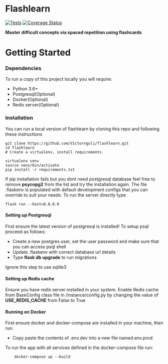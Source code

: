 # Flashlearn
[![Tests](https://github.com/Victornguli/flashlearn/actions/workflows/test.yml/badge.svg)](https://github.com/Victornguli/flashlearn/actions/workflows/test.yml)
[![Coverage Status](https://coveralls.io/repos/github/Victornguli/flashlearn/badge.svg?branch=master)](https://coveralls.io/github/Victornguli/flashlearn?branch=master)

**Master difficult concepts via spaced repetition using flashcards**

# Getting Started
### Dependencies

To run a copy of this project locally you will require:
+ Python 3.6+
+ Postgresql(Optional)
+ Docker(Optional)
+ Redis server(Optional)


### Installation

You can run a local version of flashlearn by cloning this repo
and following these instructions

    git clone https://github.com/Victornguli/flashlearn.git
    cd flashlearn
    # Create a virtualenv, install requirements

    virtualenv venv
    source venv/bin/activate
    pip install -r requirements.txt

If pip installation fails but you dont need postgresql database feel free to remove **psycopg2** from the list and try the installation again.
The file .flaskenv is populated with default development configs that you
can override to suit your needs.
To run the server directly type

    flask run --host=0.0.0.0



#### Setting up Postgresql
First ensure the latest version of postgresql is installed!
To setup psql proceed as follows:

+ Create a new postgres user, set the user password and make sure that you can access psql shell
+ Update .flaskenv with correct database url details
+ Type **flask db upgrade** to run migrations

Ignore this step to use sqlite3




#### Setting up Redis cache
Ensure you have redis server installed in your system.
Enable Redis cache from BaseConfig class file in /instance/config.py by
changing the value of **USE_REDIS_CACHE** from False to True



#### Running on Docker
First ensure docker and docker-compose are installed in your machine, then run:

  + Copy paste the contents of .env.dev into a new file named.env.prod

  To run the app with all services defined in the docker-compose file run:

        docker-compose up --build 


